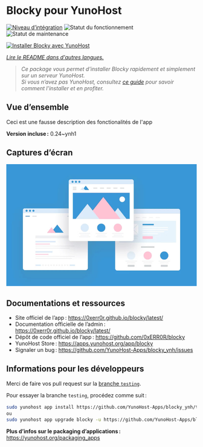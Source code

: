 <!--
Nota bene : ce README est automatiquement généré par <https://github.com/YunoHost/apps/tree/master/tools/readme_generator>
Il NE doit PAS être modifié à la main.
-->

# Blocky pour YunoHost

[![Niveau d’intégration](https://apps.yunohost.org/badge/integration/blocky)](https://ci-apps.yunohost.org/ci/apps/blocky/)
![Statut du fonctionnement](https://apps.yunohost.org/badge/state/blocky)
![Statut de maintenance](https://apps.yunohost.org/badge/maintained/blocky)

[![Installer Blocky avec YunoHost](https://install-app.yunohost.org/install-with-yunohost.svg)](https://install-app.yunohost.org/?app=blocky)

*[Lire le README dans d'autres langues.](./ALL_README.md)*

> *Ce package vous permet d’installer Blocky rapidement et simplement sur un serveur YunoHost.*  
> *Si vous n’avez pas YunoHost, consultez [ce guide](https://yunohost.org/install) pour savoir comment l’installer et en profiter.*

## Vue d’ensemble

Ceci est une fausse description des fonctionalités de l'app


**Version incluse :** 0.24~ynh1

## Captures d’écran

![Capture d’écran de Blocky](./doc/screenshots/example.jpg)

## Documentations et ressources

- Site officiel de l’app : <https://0xerr0r.github.io/blocky/latest/>
- Documentation officielle de l’admin : <https://0xerr0r.github.io/blocky/latest/>
- Dépôt de code officiel de l’app : <https://github.com/0xERR0R/blocky>
- YunoHost Store : <https://apps.yunohost.org/app/blocky>
- Signaler un bug : <https://github.com/YunoHost-Apps/blocky_ynh/issues>

## Informations pour les développeurs

Merci de faire vos pull request sur la [branche `testing`](https://github.com/YunoHost-Apps/blocky_ynh/tree/testing).

Pour essayer la branche `testing`, procédez comme suit :

```bash
sudo yunohost app install https://github.com/YunoHost-Apps/blocky_ynh/tree/testing --debug
ou
sudo yunohost app upgrade blocky -u https://github.com/YunoHost-Apps/blocky_ynh/tree/testing --debug
```

**Plus d’infos sur le packaging d’applications :** <https://yunohost.org/packaging_apps>
